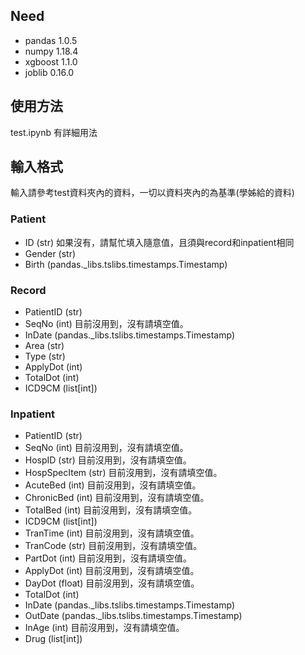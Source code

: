## Need
* pandas 1.0.5
* numpy 1.18.4
* xgboost 1.1.0
* joblib 0.16.0

## 使用方法
test.ipynb 有詳細用法

## 輸入格式
輸入請參考test資料夾內的資料，一切以資料夾內的為基準(學姊給的資料)

### Patient

* ID (str) 如果沒有，請幫忙填入隨意值，且須與record和inpatient相同
* Gender (str)
* Birth (pandas._libs.tslibs.timestamps.Timestamp)

### Record

* PatientID  (str)      
* SeqNo           (int)        目前沒用到，沒有請填空值。
* InDate          (pandas._libs.tslibs.timestamps.Timestamp)
* Area            (str)      
* Type (str)      
* ApplyDot        (int)         
* TotalDot       (int)        
* ICD9CM         (list[int])   

### Inpatient

* PatientID            (str)      
* SeqNo               (int) 目前沒用到，沒有請填空值。
*   HospID               (str)      目前沒用到，沒有請填空值。
*   HospSpecItem         (str)      目前沒用到，沒有請填空值。
*   AcuteBed             (int)        目前沒用到，沒有請填空值。
*   ChronicBed           (int)        目前沒用到，沒有請填空值。
*   TotalBed             (int)        目前沒用到，沒有請填空值。
*   ICD9CM              (list[int])
*   TranTime            (int) 目前沒用到，沒有請填空值。
*   TranCode             (str)       目前沒用到，沒有請填空值。
*  PartDot             (int)        目前沒用到，沒有請填空值。
*  ApplyDot            (int)         目前沒用到，沒有請填空值。
*  DayDot              (float)       目前沒用到，沒有請填空值。
*  TotalDot            (int)        
*  InDate             (pandas._libs.tslibs.timestamps.Timestamp)
*  OutDate            (pandas._libs.tslibs.timestamps.Timestamp)
*  InAge               (int) 目前沒用到，沒有請填空值。
*  Drug               (list[int])
